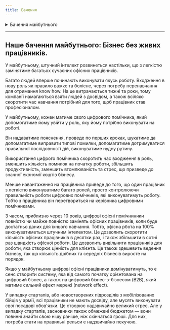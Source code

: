 ```yaml
---
title: Бачення
---
```


<details><summary>Бачення майбутнього</summary>

Засновник стартапу повинен мати своє бачення майбутнього, яке відсутнє
сьогодні, але яке стало можливим завдяку розвитку технологій чи змінам у
бізнес-кліматі.


Найкраще коли засновник має власний досвід взаємодії з цими майбутніми
технологіями чи змінами у бізнес-кліматі.

Як засновник стартапу, подивіться навколо, та знайдіть щось що з'явилося
недавно або щось що зміниться незабаром і принесе значні зміни у наше
життя:
  - Нові технології, які в 10 раз кращі за попередні але ще не набули широкого поширення (технологічний прорив);
  - Майбутні проблеми, які потребуватимуть термінового рішення;
  - Якісь потреби, для яких ще немає готового чудового рішення сьогодні, або воно важкодоступне чи дороге.
  - Майбутнє, через 10 років, яке ще не достатньо поширене сьогодні.

</details>

---

## Наше бачення майбутнього: Бізнес без живих працівників.

У майбутньому, штучний інтелект розвинеться настільки, що з легкістю
замінятиме багатьох сучасних офісних працівників.

Багато людей вперше починають виконувати якусь роботу. Входження в нову
роль як правило важке та болісне, через потребу перенавчання для
отримання know how. На це витрачаються тижні та роки, тому компанії
намагаються взяти людей з досвідом, а також всіляко скоротити час
навчання потрібний для того, щоб працівник став професіоналом.

У майбутньому, кожен матиме свого цифрового помічника, який допомогатиме
йому увійти у роль, яку йому потрібно виконувати на роботі.

Він надаватиме пояснення, проведе по перших кроках, шукатиме да
допомагатиме виправити типові помилки, допомагатиме дотримуватися
правильної послідовності дій, виконуватиме нудну рутину.

Використання цифрого помічника скоротить час входження в роль, зменшить
кількість помилок на початку роботи, збільшить продуктивність, зменшить
втомлюваність та стрес, що призведе до значної економії коштів бізнесу.

Менше навантаження на працівника приведе до того, що один працівник з
легкістю виконуватиме багато ролей, просто контролюючи правильність
роботи цифрових помічників, які виконуватимуть роботу. Тобто з
працівника він перетвориться на керівника цифровими помічниками.

З часом, приблизно через 10 років, цифрові офісні помічниники повністю
чи майже повністю замінять офісних працівників, коли буде достатньо
даних для їхнього навчання. Тобто, офісна рбота на 100% виконуватиметься
штучним інтелектом. Це дозволить скоротити кількість офісних працівників
в десятки раз, і також збільшити в сотні раз швидкість офісної роботи.
Це дозволить вивільнити працівників для роботи, яка створює цінність для
клієнта. Це також здешевить ведення бізнесу, так що кількість дрібних та
середніх бізнесів виросте на порядок.

Якщо у майбутньому цифрові офісні працівники домінуватимуть, то є сенс
створити систему, яка від самого початку орієнтована на цифровий бізнес,
а також на цифровий бізнес-з-бізнесом (B2B), який матиме сильний ефект
мережі (network effect).

У випадку стартапів, або новостворених підрозділів з мобілізованих
бійців у армії, всі працівники не мають досвіду, але мусять виконувати
свої посадові обов'язки. Це створює надзвичайно великий стрес. Але у
випадку стартапів, засновники також обмежені бюджетом — вони повинні
знайти свою нішу раніше, ніж скінчаться гроші. Для них, потреба стати на
правильні рельси є надзвичайно пекучою.
